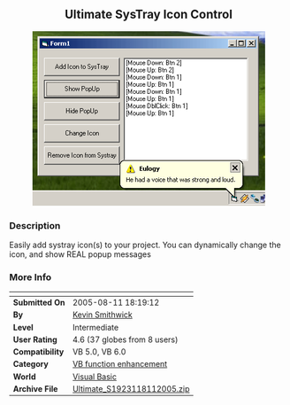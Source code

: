 ﻿<div align="center">

## Ultimate SysTray Icon Control

<img src="PIC20058111822578322.gif">
</div>

### Description

Easily add systray icon(s) to your project. You can dynamically change the icon, and show REAL popup messages
 
### More Info
 


<span>             |<span>
---                |---
**Submitted On**   |2005-08-11 18:19:12
**By**             |[Kevin Smithwick](https://github.com/Planet-Source-Code/PSCIndex/blob/master/ByAuthor/kevin-smithwick.md)
**Level**          |Intermediate
**User Rating**    |4.6 (37 globes from 8 users)
**Compatibility**  |VB 5\.0, VB 6\.0
**Category**       |[VB function enhancement](https://github.com/Planet-Source-Code/PSCIndex/blob/master/ByCategory/vb-function-enhancement__1-25.md)
**World**          |[Visual Basic](https://github.com/Planet-Source-Code/PSCIndex/blob/master/ByWorld/visual-basic.md)
**Archive File**   |[Ultimate\_S1923118112005\.zip](https://github.com/Planet-Source-Code/kevin-smithwick-ultimate-systray-icon-control__1-62154/archive/master.zip)








